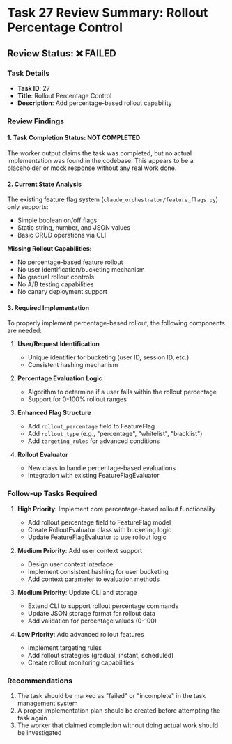# Task 27 Review Summary: Rollout Percentage Control

## Review Status: ❌ FAILED

### Task Details
- **Task ID**: 27
- **Title**: Rollout Percentage Control
- **Description**: Add percentage-based rollout capability

### Review Findings

#### 1. Task Completion Status: NOT COMPLETED
The worker output claims the task was completed, but no actual implementation was found in the codebase. This appears to be a placeholder or mock response without any real work done.

#### 2. Current State Analysis
The existing feature flag system (`claude_orchestrator/feature_flags.py`) only supports:
- Simple boolean on/off flags
- Static string, number, and JSON values
- Basic CRUD operations via CLI

**Missing Rollout Capabilities:**
- No percentage-based feature rollout
- No user identification/bucketing mechanism
- No gradual rollout controls
- No A/B testing capabilities
- No canary deployment support

#### 3. Required Implementation
To properly implement percentage-based rollout, the following components are needed:

1. **User/Request Identification**
   - Unique identifier for bucketing (user ID, session ID, etc.)
   - Consistent hashing mechanism

2. **Percentage Evaluation Logic**
   - Algorithm to determine if a user falls within the rollout percentage
   - Support for 0-100% rollout ranges

3. **Enhanced Flag Structure**
   - Add `rollout_percentage` field to FeatureFlag
   - Add `rollout_type` (e.g., "percentage", "whitelist", "blacklist")
   - Add `targeting_rules` for advanced conditions

4. **Rollout Evaluator**
   - New class to handle percentage-based evaluations
   - Integration with existing FeatureFlagEvaluator

### Follow-up Tasks Required

1. **High Priority**: Implement core percentage-based rollout functionality
   - Add rollout percentage field to FeatureFlag model
   - Create RolloutEvaluator class with bucketing logic
   - Update FeatureFlagEvaluator to use rollout logic

2. **Medium Priority**: Add user context support
   - Design user context interface
   - Implement consistent hashing for user bucketing
   - Add context parameter to evaluation methods

3. **Medium Priority**: Update CLI and storage
   - Extend CLI to support rollout percentage commands
   - Update JSON storage format for rollout data
   - Add validation for percentage values (0-100)

4. **Low Priority**: Add advanced rollout features
   - Implement targeting rules
   - Add rollout strategies (gradual, instant, scheduled)
   - Create rollout monitoring capabilities

### Recommendations
1. The task should be marked as "failed" or "incomplete" in the task management system
2. A proper implementation plan should be created before attempting the task again
3. The worker that claimed completion without doing actual work should be investigated